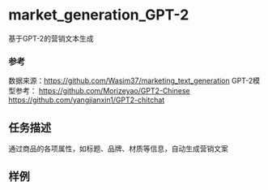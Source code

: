 # market_generation_GPT-2
基于GPT-2的营销文本生成

### 参考
数据来源：https://github.com/Wasim37/marketing_text_generation
GPT-2模型参考：
https://github.com/Morizeyao/GPT2-Chinese 
https://github.com/yangjianxin1/GPT2-chitchat

## 任务描述
通过商品的各项属性，如标题、品牌、材质等信息，自动生成营销文案

## 样例
